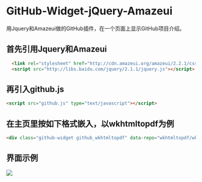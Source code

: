 # GitHub-Widget-jQuery-Amazeui
用Jquery和Amazeui做的GitHub插件，在一个页面上显示GitHub项目介绍。
## 首先引用Jquery和Amazeui
```html
  <link rel="stylesheet" href="http://cdn.amazeui.org/amazeui/2.2.1/css/amazeui.min.css"/>  
  <script src="http://libs.baidu.com/jquery/2.1.1/jquery.js"></script>
```
## 再引入github.js
```html
<script src="github.js" type="text/javascript"></script>
```
## 在主页里按如下格式嵌入，以wkhtmltopdf为例
```html
<div class="github-widget github_wkhtmltopdf" data-repo="wkhtmltopdf/wkhtmltopdf" data-issu="wkhtmltopdf" ></div>
```
## 界面示例
[![](http://simcyber.github.io/img/githubw.png "")](http://simcyber.github.io/img/githubw.png "")
